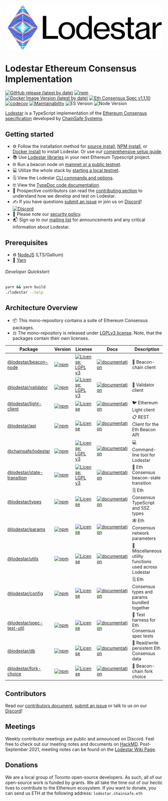 <p align="center"><a href="https://chainsafe.github.io/lodestar"><img width="500" title="Lodestar" src='assets/lodestar_icon_text_black_stroke.png' /></a></p>

# Lodestar Ethereum Consensus Implementation

[![GitHub release (latest by date)](https://img.shields.io/github/v/release/chainsafe/lodestar?label=Github)](https://github.com/ChainSafe/lodestar/releases/latest)
[![npm](https://img.shields.io/npm/v/@chainsafe/lodestar)](https://www.npmjs.com/package/@chainsafe/lodestar)
[![Docker Image Version (latest by date)](https://img.shields.io/docker/v/chainsafe/lodestar?color=blue&label=Docker&sort=semver)](https://hub.docker.com/r/chainsafe/lodestar)
[![Eth Consensus Spec v1.1.10](https://img.shields.io/badge/ETH%20consensus--spec-1.1.10-blue)](https://github.com/ethereum/consensus-specs/releases/tag/v1.1.10)
[![codecov](https://codecov.io/gh/ChainSafe/lodestar/branch/unstable/graph/badge.svg)](https://codecov.io/gh/ChainSafe/lodestar)
[![Maintainability](https://api.codeclimate.com/v1/badges/678099476c401e1af503/maintainability)](https://codeclimate.com/github/ChainSafe/lodestar/maintainability)
![ES Version](https://img.shields.io/badge/ES-2020-yellow)
![Node Version](https://img.shields.io/badge/node-16.x-green)

[Lodestar](https://lodestar.chainsafe.io) is a TypeScript implementation of the [Ethereum Consensus specification](https://github.com/ethereum/consensus-specs) developed by [ChainSafe Systems](https://chainsafe.io).

## Getting started

- :gear: Follow the installation method for [source install](https://chainsafe.github.io/lodestar/install/source.md), [NPM install](https://chainsafe.github.io/lodestar/install/npm.md), or [Docker install](https://chainsafe.github.io/lodestar/install/docker.md) to install Lodestar. Or use our [comprehensive setup guide](https://hackmd.io/@philknows/rk5cDvKmK).
- :books: Use [Lodestar libraries](https://chainsafe.github.io/lodestar/libraries) in your next Ethereum Typescript project.
- :globe_with_meridians: Run a beacon node on [mainnet or a public testnet](https://chainsafe.github.io/lodestar/usage/beacon-management.md).
- :computer: Utilize the whole stack by [starting a local testnet](https://chainsafe.github.io/lodestar/usage/local).
- :spiral_notepad: View the Lodestar [CLI commands and options](https://chainsafe.github.io/lodestar/reference/cli/).
- :nerd_face: View the [TypeDoc code documentation](https://chainsafe.github.io/lodestar/packages).
- :memo: Prospective contributors can read the [contributing section](./CONTRIBUTING.md) to understand how we develop and test on Lodestar.
- :writing_hand: If you have questions [submit an issue](https://github.com/ChainSafe/lodestar/issues/new) or join us on [Discord](https://discord.gg/yjyvFRP)!
  [![Discord](https://img.shields.io/discord/593655374469660673.svg?label=Discord&logo=discord)](https://discord.gg/aMxzVcr)
- :rotating_light: Please note our [security policy](./SECURITY.md).
- :mailbox_with_mail: Sign up to our [mailing list](https://chainsafe.typeform.com/lodestar) for announcements and any critical information about Lodestar.

## Prerequisites

- :gear: [NodeJS](https://nodejs.org/) (LTS/Gallium)
- :toolbox: [Yarn](https://yarnpkg.com/)

###### Developer Quickstart:

```bash
yarn && yarn build
./lodestar --help
```

## Architecture Overview

- :package: This mono-repository contains a suite of Ethereum Consensus packages.
- :balance_scale: The mono-repository is released under [LGPLv3 license](./LICENSE). Note, that the packages contain their own licenses.

| Package                                                                                                                           | Version                                                                                                                                                       | License                                                                                                               | Docs                                                                                                                                             | Description                                 |
| --------------------------------------------------------------------------------------------------------------------------------- | ------------------------------------------------------------------------------------------------------------------------------------------------------------- | --------------------------------------------------------------------------------------------------------------------- | ------------------------------------------------------------------------------------------------------------------------------------------------ | ------------------------------------------- |
| [@lodestar/beacon-node](https://github.com/ChainSafe/lodestar/tree/unstable/packages/beacon-node)                                        | [![npm](https://img.shields.io/npm/v/@chainsafe/lodestar)](https://www.npmjs.com/package/@chainsafe/lodestar)                                                 | [![License: LGPL v3](https://img.shields.io/badge/License-LGPL%20v3-blue.svg)](https://www.gnu.org/licenses/lgpl-3.0) | [![documentation](https://img.shields.io/badge/typedoc-blue)](https://chainsafe.github.io/lodestar)                                     | :rotating_light: Beacon-chain client                         |
| [@lodestar/validator](https://github.com/ChainSafe/lodestar/tree/unstable/packages/validator)                             | [![npm](https://img.shields.io/npm/v/@lodestar/validator)](https://www.npmjs.com/package/@lodestar/validator)                             | [![License: LGPL v3](https://img.shields.io/badge/License-LGPL%20v3-blue.svg)](https://www.gnu.org/licenses/lgpl-3.0) | [![documentation](https://img.shields.io/badge/readme-blue)](https://github.com/ChainSafe/lodestar/tree/unstable/packages/validator)                           | :bank: Validator client                            |
| [@lodestar/light-client](https://github.com/ChainSafe/lodestar/tree/unstable/packages/light-client)                             | [![npm](https://img.shields.io/npm/v/@lodestar/light-client)](https://www.npmjs.com/package/@lodestar/light-client)                             | [![License](https://img.shields.io/badge/License-Apache%202.0-blue.svg)](https://opensource.org/licenses/Apache-2.0) | [![documentation](https://img.shields.io/badge/readme-blue)](https://github.com/ChainSafe/lodestar/tree/unstable/packages/light-client)                           | :bird: Ethereum Light client                            |
| [@lodestar/api](https://github.com/ChainSafe/lodestar/tree/unstable/packages/api)                             | [![npm](https://img.shields.io/npm/v/@lodestar/api)](https://www.npmjs.com/package/@lodestar/api)                             | [![License](https://img.shields.io/badge/License-Apache%202.0-blue.svg)](https://opensource.org/licenses/Apache-2.0) | [![documentation](https://img.shields.io/badge/readme-blue)](https://github.com/ChainSafe/lodestar/tree/unstable/packages/api)                           | :clipboard: REST Client for the Eth Beacon API                            |
| [@chainsafe/lodestar](https://github.com/ChainSafe/lodestar/tree/unstable/packages/cli)                                         | [![npm](https://img.shields.io/npm/v/@chainsafe/lodestar)](https://www.npmjs.com/package/@chainsafe/lodestar)                                         | [![License: LGPL v3](https://img.shields.io/badge/License-LGPL%20v3-blue.svg)](https://www.gnu.org/licenses/lgpl-3.0) | [![documentation](https://img.shields.io/badge/typedoc-blue)](https://chainsafe.github.io/lodestar/reference/cli/)                                 | :computer: Command-line tool for Lodestar              |
| [@lodestar/state-transition](https://github.com/ChainSafe/lodestar/tree/unstable/packages/state-transition) | [![npm](https://img.shields.io/npm/v/@lodestar/state-transition)](https://www.npmjs.com/package/@lodestar/state-transition) | [![License: LGPL v3](https://img.shields.io/badge/License-LGPL%20v3-blue.svg)](https://www.gnu.org/licenses/lgpl-3.0)  | [![documentation](https://img.shields.io/badge/readme-blue)](https://github.com/ChainSafe/lodestar/tree/unstable/packages/state-transition) | :mag_right: Eth Consensus beacon-state transition                |
| [@lodestar/types](https://github.com/ChainSafe/lodestar/tree/unstable/packages/types)                                     | [![npm](https://img.shields.io/npm/v/@lodestar/types)](https://www.npmjs.com/package/@lodestar/types)                                     | [![License](https://img.shields.io/badge/License-Apache%202.0-blue.svg)](https://opensource.org/licenses/Apache-2.0)  | [![documentation](https://img.shields.io/badge/readme-blue)](https://github.com/ChainSafe/lodestar/tree/unstable/packages/types)                   | :spiral_notepad: Eth Consensus TypeScript and SSZ types               |
| [@lodestar/params](https://github.com/ChainSafe/lodestar/tree/unstable/packages/params)                                   | [![npm](https://img.shields.io/npm/v/@lodestar/params)](https://www.npmjs.com/package/@lodestar/params)                                   | [![License](https://img.shields.io/badge/License-Apache%202.0-blue.svg)](https://opensource.org/licenses/Apache-2.0)  | [![documentation](https://img.shields.io/badge/readme-blue)](https://github.com/ChainSafe/lodestar/tree/unstable/packages/params)                  | :spider_web: Eth Consensus network parameters                     |
| [@lodestar/utils](https://github.com/ChainSafe/lodestar/tree/unstable/packages/utils)                                     | [![npm](https://img.shields.io/npm/v/@lodestar/utils)](https://www.npmjs.com/package/@lodestar/utils)                                     | [![License](https://img.shields.io/badge/License-Apache%202.0-blue.svg)](https://opensource.org/licenses/Apache-2.0)  | [![documentation](https://img.shields.io/badge/readme-blue)](https://github.com/ChainSafe/lodestar/tree/unstable/packages/utils)                               | :toolbox: Miscellaneous utility functions used across Lodestar |
| [@lodestar/config](https://github.com/ChainSafe/lodestar/tree/unstable/packages/config)                                   | [![npm](https://img.shields.io/npm/v/@lodestar/config)](https://www.npmjs.com/package/@lodestar/config)                                   | [![License](https://img.shields.io/badge/License-Apache%202.0-blue.svg)](https://opensource.org/licenses/Apache-2.0)  | [![documentation](https://img.shields.io/badge/readme-blue)](https://github.com/ChainSafe/lodestar/tree/unstable/packages/config)                              | :spiral_notepad: Eth Consensus types and params bundled together      |
| [@lodestar/spec-test-util](https://github.com/ChainSafe/lodestar/tree/unstable/packages/spec-test-util)                   | [![npm](https://img.shields.io/npm/v/@lodestar/spec-test-util)](https://www.npmjs.com/package/@lodestar/spec-test-util)                   | [![License](https://img.shields.io/badge/License-Apache%202.0-blue.svg)](https://opensource.org/licenses/Apache-2.0)  | [![documentation](https://img.shields.io/badge/readme-blue)](https://github.com/ChainSafe/lodestar/tree/unstable/packages/spec-test-util)                      | :test_tube: Test harness for Eth Consensus spec tests            |
| [@lodestar/db](https://github.com/ChainSafe/lodestar/tree/unstable/packages/db)                                           | [![npm](https://img.shields.io/npm/v/@lodestar/db)](https://www.npmjs.com/package/@lodestar/db)                                           | [![License](https://img.shields.io/badge/License-Apache%202.0-blue.svg)](https://opensource.org/licenses/Apache-2.0)  | [![documentation](https://img.shields.io/badge/readme-blue)](https://github.com/ChainSafe/lodestar/tree/unstable/packages/db)                                  | :floppy_disk: Read/write persistent Eth Consensus data             |
| [@lodestar/fork-choice](https://github.com/ChainSafe/lodestar/tree/unstable/packages/fork-choice)                         | [![npm](https://img.shields.io/npm/v/@lodestar/fork-choice)](https://www.npmjs.com/package/@lodestar/fork-choice)                         | [![License](https://img.shields.io/badge/License-Apache%202.0-blue.svg)](https://opensource.org/licenses/Apache-2.0)  | [![documentation](https://img.shields.io/badge/readme-blue)](https://github.com/ChainSafe/lodestar/tree/unstable/packages/fork-choice)                         | :fork_and_knife: Beacon-chain fork choice                    |

## Contributors

Read our [contributors document](/CONTRIBUTING.md), [submit an issue](https://github.com/ChainSafe/lodestar/issues/new/choose) or talk to us on our [Discord](https://discord.gg/yjyvFRP)!

## Meetings

Weekly contributor meetings are public and announced on Discord. Feel free to check out our meeting notes and documents on [HackMD](https://hackmd.io/@wemeetagain/rJTEOdqPS/%2FXBzvaQgMTyyMJuToWAEDjw). Post-September 2021, meeting notes can be found on the [Lodestar Wiki Page](https://github.com/ChainSafe/lodestar/wiki).

## Donations

We are a local group of Toronto open-source developers. As such, all of our open-source work is funded by grants. We all take the time out of our hectic lives to contribute to the Ethereum ecosystem.
If you want to donate, you can send us ETH at the following address: `lodestar.chainsafe.eth`
